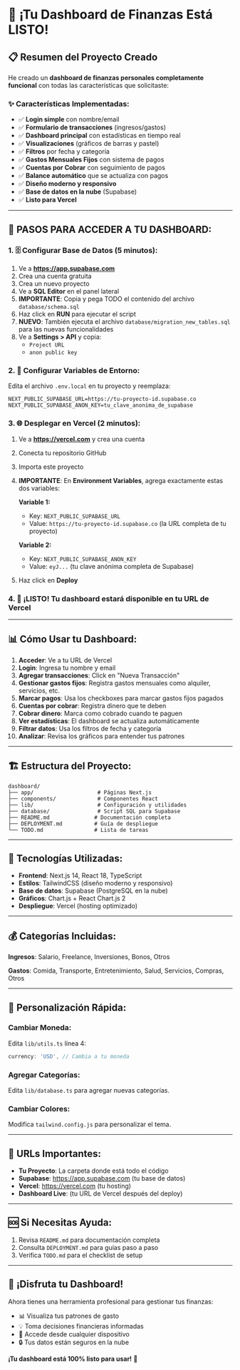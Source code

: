 # 🎉 ¡Tu Dashboard de Finanzas Está LISTO!

## 📋 Resumen del Proyecto Creado

He creado un **dashboard de finanzas personales completamente funcional** con todas las características que solicitaste:

### ✨ Características Implementadas:
- ✅ **Login simple** con nombre/email
- ✅ **Formulario de transacciones** (ingresos/gastos)
- ✅ **Dashboard principal** con estadísticas en tiempo real
- ✅ **Visualizaciones** (gráficos de barras y pastel)
- ✅ **Filtros** por fecha y categoría
- ✅ **Gastos Mensuales Fijos** con sistema de pagos
- ✅ **Cuentas por Cobrar** con seguimiento de pagos
- ✅ **Balance automático** que se actualiza con pagos
- ✅ **Diseño moderno y responsivo**
- ✅ **Base de datos en la nube** (Supabase)
- ✅ **Listo para Vercel**

---

## 🚀 PASOS PARA ACCEDER A TU DASHBOARD:

### 1. 🗄️ Configurar Base de Datos (5 minutos):

1. Ve a **https://app.supabase.com**
2. Crea una cuenta gratuita
3. Crea un nuevo proyecto
4. Ve a **SQL Editor** en el panel lateral
5. **IMPORTANTE**: Copia y pega TODO el contenido del archivo `database/schema.sql`
6. Haz click en **RUN** para ejecutar el script
7. **NUEVO**: También ejecuta el archivo `database/migration_new_tables.sql` para las nuevas funcionalidades
8. Ve a **Settings > API** y copia:
   - `Project URL`
   - `anon public key`

### 2. 🔧 Configurar Variables de Entorno:

Edita el archivo `.env.local` en tu proyecto y reemplaza:

```env
NEXT_PUBLIC_SUPABASE_URL=https://tu-proyecto-id.supabase.co
NEXT_PUBLIC_SUPABASE_ANON_KEY=tu_clave_anonima_de_supabase
```

### 3. 🌐 Desplegar en Vercel (2 minutos):

1. Ve a **https://vercel.com** y crea una cuenta
2. Conecta tu repositorio GitHub
3. Importa este proyecto
4. **IMPORTANTE**: En **Environment Variables**, agrega exactamente estas dos variables:
   
   **Variable 1:**
   - Key: `NEXT_PUBLIC_SUPABASE_URL`
   - Value: `https://tu-proyecto-id.supabase.co` (la URL completa de tu proyecto)
   
   **Variable 2:**
   - Key: `NEXT_PUBLIC_SUPABASE_ANON_KEY`
   - Value: `eyJ...` (tu clave anónima completa de Supabase)
   
5. Haz click en **Deploy**

### 4. 🎯 ¡LISTO! Tu dashboard estará disponible en tu URL de Vercel

---

## 📊 Cómo Usar tu Dashboard:

1. **Acceder**: Ve a tu URL de Vercel
2. **Login**: Ingresa tu nombre y email
3. **Agregar transacciones**: Click en "Nueva Transacción"
4. **Gestionar gastos fijos**: Registra gastos mensuales como alquiler, servicios, etc.
5. **Marcar pagos**: Usa los checkboxes para marcar gastos fijos pagados
6. **Cuentas por cobrar**: Registra dinero que te deben
7. **Cobrar dinero**: Marca como cobrado cuando te paguen
8. **Ver estadísticas**: El dashboard se actualiza automáticamente
9. **Filtrar datos**: Usa los filtros de fecha y categoría
10. **Analizar**: Revisa los gráficos para entender tus patrones

---

## 🏗️ Estructura del Proyecto:

```
dashboard/
├── app/                    # Páginas Next.js
├── components/             # Componentes React
├── lib/                    # Configuración y utilidades
├── database/               # Script SQL para Supabase
├── README.md              # Documentación completa
├── DEPLOYMENT.md          # Guía de despliegue
└── TODO.md                # Lista de tareas
```

---

## 🎨 Tecnologías Utilizadas:

- **Frontend**: Next.js 14, React 18, TypeScript
- **Estilos**: TailwindCSS (diseño moderno y responsivo)
- **Base de datos**: Supabase (PostgreSQL en la nube)
- **Gráficos**: Chart.js + React Chart.js 2
- **Despliegue**: Vercel (hosting optimizado)

---

## 💰 Categorías Incluidas:

**Ingresos**: Salario, Freelance, Inversiones, Bonos, Otros

**Gastos**: Comida, Transporte, Entretenimiento, Salud, Servicios, Compras, Otros

---

## 🔧 Personalización Rápida:

### Cambiar Moneda:
Edita `lib/utils.ts` línea 4:
```typescript
currency: 'USD', // Cambia a tu moneda
```

### Agregar Categorías:
Edita `lib/database.ts` para agregar nuevas categorías.

### Cambiar Colores:
Modifica `tailwind.config.js` para personalizar el tema.

---

## 🎯 URLs Importantes:

- **Tu Proyecto**: La carpeta donde está todo el código
- **Supabase**: https://app.supabase.com (tu base de datos)
- **Vercel**: https://vercel.com (tu hosting)
- **Dashboard Live**: (tu URL de Vercel después del deploy)

---

## 🆘 Si Necesitas Ayuda:

1. Revisa `README.md` para documentación completa
2. Consulta `DEPLOYMENT.md` para guías paso a paso
3. Verifica `TODO.md` para el checklist de setup

---

## 🎉 ¡Disfruta tu Dashboard!

Ahora tienes una herramienta profesional para gestionar tus finanzas:
- 📊 Visualiza tus patrones de gasto
- 💡 Toma decisiones financieras informadas
- 📱 Accede desde cualquier dispositivo
- 🔒 Tus datos están seguros en la nube

**¡Tu dashboard está 100% listo para usar!** 🚀

